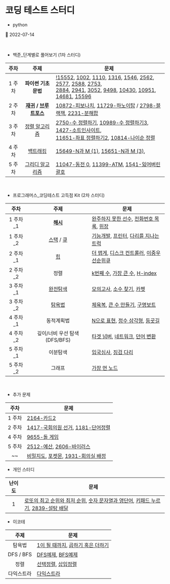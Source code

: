 # 코딩 테스트 스터디


- python

🚀 2022-07-14 

<br>

- 백준_단계별로 풀어보기 (1차 스터디)

|주차|주제|문제|
|:---:|:---:|---|
|1 주차| <strong>파이썬 기초 문법</strong> | [!15552](src/baekjoon/!15552.py), [1002](src/baekjoon/1002.py), [1110](src/baekjoon/1110.py), [1316](src/baekjoon/1316.py), [1546](src/baekjoon/1546.py), [2562](src/baekjoon/2562.py), [2577](src/baekjoon/2577.py), [2588](src/baekjoon/2588.py), [2753](src/baekjoon/2753.py),<br>[2884](src/baekjoon/2884.py), [2941](src/baekjoon/2941.py), [3052](src/baekjoon/3052.py), [9498](src/baekjoon/9498.py), [10430](1src/baekjoon/0430.py), [10951](src/baekjoon/10951.py), [14681](src/baekjoon/14681.py), [15596](src/baekjoon/15596.py)|
|2 주차| <strong>[재귀](https://jangbageum.tistory.com/14) / [브루트포스](https://jangbageum.tistory.com/15)</strong> | [10872-피보나치](src/baekjoon/10872.py), [11729-하노이탑](src/baekjoon/11729.py) / [2798-블랙잭](src/baekjoon/2798.py), [2231-분해합](src/baekjoon/2231.py)|
|3 주차|[정렬 알고리즘](https://jangbageum.tistory.com/16)|[2750-수 정렬하기](src/baekjoon/2750.py), [10989-수 정렬하기3](src/baekjoon/10989.py), [1427-소트인사이트](src/baekjoon/1427.py),<br>[11651-좌표 정렬하기2](src/baekjoon/11651.py), [10814-나이순 정렬](src/baekjoon/10814.py)|
|4 주차|[백트래킹](https://jangbageum.tistory.com/18)|[15649-N과 M (1)](src/baekjoon/15649.py), [15651-N과 M (3)](src/baekjoon/15651.py), |
|5 주차|[그리디 알고리즘](https://jangbageum.tistory.com/19)|[11047-동전 0](src/baekjoon/11047.py), [11399-ATM](src/baekjoon/11399.py), [1541-잃어버린 괄호](src/baekjoon/1541.py)|


<br>

 - 프로그래머스_코딩테스트 고득점 Kit (2차 스터디)

|주차|주제|문제|
|:---:|:---:|---|
|1 주차_1|<strong>[해시](https://jangbageum.tistory.com/20)</strong>| [완주하지 못한 선수](src/programmers/%EC%99%84%EC%A3%BC%ED%95%98%EC%A7%80%20%EB%AA%BB%ED%95%9C%20%EC%84%A0%EC%88%98.py), [전화번호 목록](src/programmers/%EC%A0%84%ED%99%94%EB%B2%88%ED%98%B8%20%EB%AA%A9%EB%A1%9D.py), [위장](src/programmers/%EC%9C%84%EC%9E%A5.py)|
|1 주차_2|[스택](https://jangbageum.tistory.com/21) / [큐](https://jangbageum.tistory.com/22)|[기능개발](src/programmers/%EA%B8%B0%EB%8A%A5%EA%B0%9C%EB%B0%9C.py), [프린터](src\programmers\프린터.py), [다리를 지나는 트럭](src/programmers/%EB%8B%A4%EB%A6%AC%EB%A5%BC%20%EC%A7%80%EB%82%98%EB%8A%94%20%ED%8A%B8%EB%9F%AD.py)|
|2 주차_1|[힙](https://jangbageum.tistory.com/23)|[더 맵게](src/programmers/%EB%8D%94%20%EB%A7%B5%EA%B2%8C.py), [디스크 컨트롤러](src/programmers/%EB%94%94%EC%8A%A4%ED%81%AC%20%EC%BB%A8%ED%8A%B8%EB%A1%A4%EB%9F%AC.py), [이중우선순위큐](src/programmers/%EC%9D%B4%EC%A4%91%EC%9A%B0%EC%84%A0%EC%88%9C%EC%9C%84%ED%81%90.py)|
|2 주차_2|정렬|[k번째 수](src\programmers\k번째수.py), [가장 큰 수](src\programmers/%EA%B0%80%EC%9E%A5%20%ED%81%B0%20%EC%88%98.py), [H-index](src\programmers\H-index.py)|
|3 주차_1|[완전탐색](https://jangbageum.tistory.com/15)|[모의고사](src\programmers\모의고사.py), [소수 찾기](src\programmers/%EC%86%8C%EC%88%98%20%EC%B0%BE%EA%B8%B0.py), [카펫](src\programmers\카펫.py)|
|3 주차_2|[탐욕법](https://jangbageum.tistory.com/19)|[체육복](src\programmers\체육복.py), [큰 수 만들기](src/programmers/%ED%81%B0%20%EC%88%98%20%EB%A7%8C%EB%93%A4%EA%B8%B0.py), [구명보트](src\programmers\구명보트.py)|
|4 주차_1|동적계획법|[N으로 표현](src/programmers/N%EC%9C%BC%EB%A1%9C%20%ED%91%9C%ED%98%84.py), [정수 삼각형](src/programmers/%EC%A0%95%EC%88%98%20%EC%82%BC%EA%B0%81%ED%98%95.py), [등굣길](src\programmers\등굣길.py)|
|4 주차_2|깊이/너비 우선 탐색(DFS/BFS)|[타겟 넘버](src\programmers/%ED%83%80%EA%B2%9F%20%EB%84%98%EB%B2%84.py), [네트워크](src\programmers\네트워크.py), [던어 변환](src\programmers/%EB%8B%A8%EC%97%AC%20%EB%B3%80%ED%99%98.py)|
|5 주차_1|이분탐색|[입국심사](src\programmers\입국심사.py), [징검 다리](src\programmers/%EC%A7%95%EA%B2%80%20%EB%8B%A4%EB%A6%AC.py)|
|5 주차_2|그래프|[가장 먼 노드](src\programmers/%EA%B0%80%EC%9E%A5%20%EB%A8%BC%20%EB%85%B8%EB%93%9C.py)|

<br>

- 추가 문제

|주차|문제|
|:---:|---|
|1 주차|[2164-카드2](src/baekjoon/2164.py)|
|2 주차|[1417-국회의원 선거](src/baekjoon/1417.py), [1181-단어정렬](src\baekjoon\1181.py)|
|4 주차|[9655-돌 게임](src\baekjoon\9655.py)|
|5 주차|[2512-예산](src\baekjoon\2512.py), [2606-바이러스](src\baekjoon\2606.py)|
|~~| [비밀지도](src/programmers/%EB%B9%84%EB%B0%80%EC%A7%80%EB%8F%84.py), [포켓몬](src/programmers/%ED%8F%AC%EC%BC%93%EB%AA%AC.py), [1931-회의실 배정](src/baekjoon/1931.py)

- 개인 스터디

|난이도|문제|
|:---:|---|
|1|[로또의 최고 순위와 최저 순위](src\programmers/%EB%A1%9C%EB%98%90%EC%9D%98%20%EC%B5%9C%EA%B3%A0%20%EC%88%9C%EC%9C%84%EC%99%80%20%EC%B5%9C%EC%A0%80%20%EC%88%9C%EC%9C%84.py), [숫자 문자열과 영단어](src/programmers/%EC%88%AB%EC%9E%90%20%EB%AC%B8%EC%9E%90%EC%97%B4%EA%B3%BC%20%EC%98%81%EB%8B%A8%EC%96%B4.py), [키패드 누르기](src\programmers/%ED%82%A4%ED%8C%A8%EB%93%9C%20%EB%88%84%EB%A5%B4%EA%B8%B0.py), [2839-설탕 배달](src/baekjoon/2839.py)|

- 이코테

|주제|문제|
|:---:|---|
|탐욕법|[1이 될 때까지](src/%EC%9D%B4%EC%BD%94%ED%85%8C/1%EC%9D%B4%20%EB%90%A0%20%EB%95%8C%EA%B9%8C%EC%A7%80.py), [곱하기 혹은 더하기](src/%EC%9D%B4%EC%BD%94%ED%85%8C/%EA%B3%B1%ED%95%98%EA%B8%B0%20%ED%98%B9%EC%9D%80%20%EB%8D%94%ED%95%98%EA%B8%B0.py)|
|DFS / BFS| [DFS예제](src/%EC%9D%B4%EC%BD%94%ED%85%8C/DFS%EC%98%88%EC%A0%9C.py), [BFS예제](src/%EC%9D%B4%EC%BD%94%ED%85%8C/BFS%EC%98%88%EC%A0%9C.py)|
|정렬|[선택정렬](src/%EC%9D%B4%EC%BD%94%ED%85%8C/%EC%84%A0%ED%83%9D%EC%A0%95%EB%A0%AC.py), [삽입정렬](src/%EC%9D%B4%EC%BD%94%ED%85%8C/%EC%82%BD%EC%9E%85%EC%A0%95%EB%A0%AC.py)|
|다익스트라|[다익스트라](src/%EC%9D%B4%EC%BD%94%ED%85%8C/%EB%8B%A4%EC%9D%B5%EC%8A%A4%ED%8A%B8%EB%9D%BC.py)
